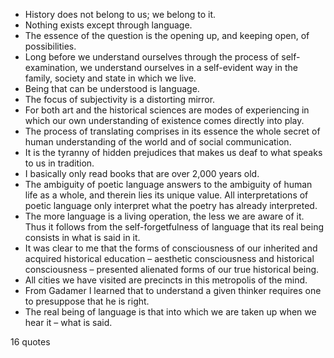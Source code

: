  - History does not belong to us; we belong to it.
 - Nothing exists except through language.
 - The essence of the question is the opening up, and keeping open, of possibilities.
 - Long before we understand ourselves through the process of self-examination, we understand ourselves in a self-evident way in the family, society and state in which we live.
 - Being that can be understood is language.
 - The focus of subjectivity is a distorting mirror.
 - For both art and the historical sciences are modes of experiencing in which our own understanding of existence comes directly into play.
 - The process of translating comprises in its essence the whole secret of human understanding of the world and of social communication.
 - It is the tyranny of hidden prejudices that makes us deaf to what speaks to us in tradition.
 - I basically only read books that are over 2,000 years old.
 - The ambiguity of poetic language answers to the ambiguity of human life as a whole, and therein lies its unique value. All interpretations of poetic language only interpret what the poetry has already interpreted.
 - The more language is a living operation, the less we are aware of it. Thus it follows from the self-forgetfulness of language that its real being consists in what is said in it.
 - It was clear to me that the forms of consciousness of our inherited and acquired historical education – aesthetic consciousness and historical consciousness – presented alienated forms of our true historical being.
 - All cities we have visited are precincts in this metropolis of the mind.
 - From Gadamer I learned that to understand a given thinker requires one to presuppose that he is right.
 - The real being of language is that into which we are taken up when we hear it – what is said.

16 quotes